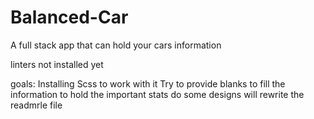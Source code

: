 # Balanced-Car
A full stack app that can hold your cars information

linters not installed yet

goals:
Installing Scss to work with it
Try to provide blanks to fill the information to hold the important stats 
do some designs 
will rewrite the readmrle file